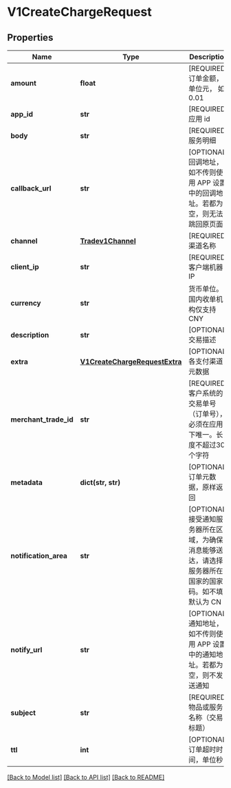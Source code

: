 # V1CreateChargeRequest

## Properties
Name | Type | Description | Notes
------------ | ------------- | ------------- | -------------
**amount** | **float** | [REQUIRED] 订单金额，单位元， 如 0.01 | [optional] 
**app_id** | **str** | [REQUIRED] 应用 id | [optional] 
**body** | **str** | [REQUIRED] 服务明细 | [optional] 
**callback_url** | **str** | [OPTIONAL] 回调地址，如不传则使用 APP 设置中的回调地址。若都为空，则无法跳回原页面 | [optional] 
**channel** | [**Tradev1Channel**](Tradev1Channel.md) | [REQUIRED] 渠道名称 | [optional] 
**client_ip** | **str** | [REQUIRED] 客户端机器 IP | [optional] 
**currency** | **str** | 货币单位。国内收单机构仅支持 CNY | [optional] [default to 'CNY']
**description** | **str** | [OPTIONAL] 交易描述 | [optional] 
**extra** | [**V1CreateChargeRequestExtra**](V1CreateChargeRequestExtra.md) | [OPTIONAL] 各支付渠道元数据 | [optional] 
**merchant_trade_id** | **str** | [REQUIRED] 客户系统的交易单号（订单号），必须在应用下唯一。长度不超过30个字符 | [optional] 
**metadata** | **dict(str, str)** | [OPTIONAL] 订单元数据，原样返回 | [optional] 
**notification_area** | **str** | [OPTIONAL] 接受通知服务器所在区域，为确保消息能够送达，请选择服务器所在国家的国家码。如不填默认为 CN | [optional] [default to 'CN']
**notify_url** | **str** | [OPTIONAL] 通知地址，如不传则使用 APP 设置中的通知地址。若都为空，则不发送通知 | [optional] 
**subject** | **str** | [REQUIRED] 物品或服务名称（交易标题） | [optional] 
**ttl** | **int** | [OPTIONAL] 订单超时时间，单位秒 | [optional] 

[[Back to Model list]](../README.md#documentation-for-models) [[Back to API list]](../README.md#documentation-for-api-endpoints) [[Back to README]](../README.md)



